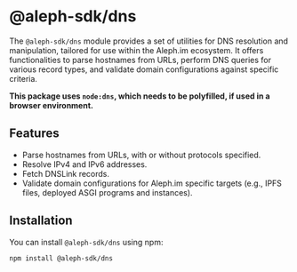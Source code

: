 # @aleph-sdk/dns

The `@aleph-sdk/dns` module provides a set of utilities for DNS resolution and manipulation, tailored for use within the Aleph.im ecosystem. It offers functionalities to parse hostnames from URLs, perform DNS queries for various record types, and validate domain configurations against specific criteria.

**This package uses `node:dns`, which needs to be polyfilled, if used in a browser environment.**

## Features

- Parse hostnames from URLs, with or without protocols specified.
- Resolve IPv4 and IPv6 addresses.
- Fetch DNSLink records.
- Validate domain configurations for Aleph.im specific targets (e.g., IPFS files, deployed ASGI programs and instances).

## Installation

You can install `@aleph-sdk/dns` using npm:

```bash
npm install @aleph-sdk/dns
```